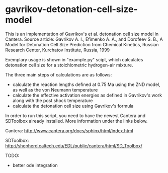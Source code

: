 # gavrikov-detonation-cell-size-model
This is an implementation of Gavrikov's et al. detonation cell size model in Cantera. Source article:
Gavrikov A. I., Efimenko A. A., and Dorofeev S. B., A Model for Detonation Cell Size Prediction from Chemical Kinetics, Russian Research Center, Kurchatov Institute, Russia, 1999

Exemplary usage is shown in "example.py" scipt, which calculates detonation cell size for a stoichiometric hydrogen-air mixture.

The three main steps of calculations are as follows:
* calculate the reaction lengths defined at 0.75 Ma using the ZND model, as well as the von Neumann temperature
* calculate the effective activation energies as defined in Gavrikov's work along with the post shock temperature
* calculate the detonation cell size using Gavrikov's formula

In order to run this script, you need to have the newest Cantera and SDToolbox already installed. More information under the links below.

Cantera:
http://www.cantera.org/docs/sphinx/html/index.html

SDToolbox:
http://shepherd.caltech.edu/EDL/public/cantera/html/SD_Toolbox/

TODO:
* better ode integration
